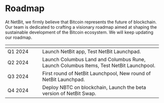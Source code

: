 # Roadmap

At NetBit, we firmly believe that Bitcoin represents the future of blockchain. Our team is dedicated to crafting a visionary roadmap aimed at shaping the sustainable development of the Bitcoin ecosystem. We will keep updating our roadmap.

<table data-header-hidden><thead><tr><th width="138"></th><th width="574"></th></tr></thead><tbody><tr><td>Q1 2024</td><td>Launch NetBit app, Test NetBit Launchpad.</td></tr><tr><td>Q2 2024</td><td>Launch Columbus Land and Columbus Rune, Launch Columbus Items, Test NetBit Launchpool.</td></tr><tr><td>Q3 2024 </td><td>First round of NetBit Launchpool, New round of NetBit Launchpad.</td></tr><tr><td>Q4 2024</td><td>Deploy NBTC on blockchain, Launch the beta version of NetBit Swap.</td></tr></tbody></table>
